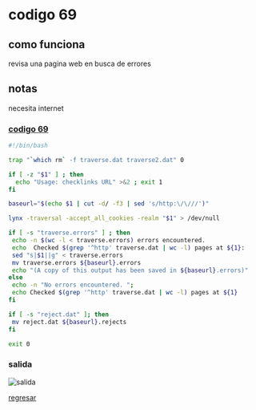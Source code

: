 # codigo 69
## como funciona
revisa una pagina web en busca de errores

## notas
necesita internet

### [codigo 69](Recipes/69checkLinks.sh)

```bash
#!/bin/bash

trap "`which rm` -f traverse.dat traverse2.dat" 0

if [ -z "$1" ] ; then
  echo "Usage: checklinks URL" >&2 ; exit 1
fi

baseurl="$(echo $1 | cut -d/ -f3 | sed 's/http:\/\///')"

lynx -traversal -accept_all_cookies -realm "$1" > /dev/null

if [ -s "traverse.errors" ] ; then
 echo -n $(wc -l < traverse.errors) errors encountered.
 echo  Checked $(grep '^http' traverse.dat | wc -l) pages at ${1}:
 sed "s|$1||g" < traverse.errors
 mv traverse.errors ${baseurl}.errors
 echo "(A copy of this output has been saved in ${baseurl}.errors)"
else
 echo -n "No errors encountered. ";
 echo Checked $(grep '^http' traverse.dat | wc -l) pages at ${1}  
fi

if [ -s "reject.dat" ]; then
 mv reject.dat ${baseurl}.rejects
fi

exit 0
```
### salida
![salida](Salidas/69.png)

[regresar](README.md)